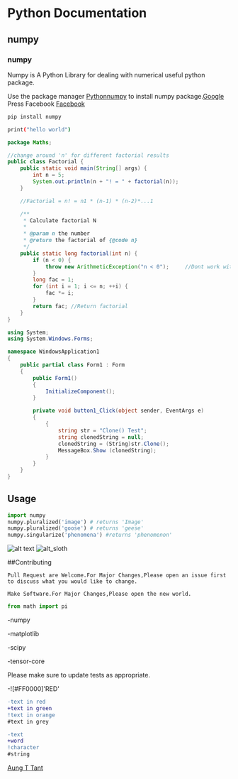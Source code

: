 # Python Documentation

## numpy

### numpy

Numpy is A Python Library for dealing with numerical useful python package.

Use the package manager 
[Python](https://www.python.org/)[numpy](https://pip.pypa.io/en/stable/) to install numpy package.[Google](google.com)
Press Facebook
[Facebook](www.facebook.com)
[]()

```bash
pip install numpy
```

```bash
print("hello world")
```

```java
package Maths;

//change around 'n' for different factorial results
public class Factorial {
    public static void main(String[] args) {
        int n = 5;
        System.out.println(n + "! = " + factorial(n));
    }

    //Factorial = n! = n1 * (n-1) * (n-2)*...1

    /**
     * Calculate factorial N
     *
     * @param n the number
     * @return the factorial of {@code n}
     */
    public static long factorial(int n) {
        if (n < 0) {
            throw new ArithmeticException("n < 0");     //Dont work with less than 0
        }
        long fac = 1;
        for (int i = 1; i <= n; ++i) {
            fac *= i;
        }
        return fac; //Return factorial
    }
}
```

```C#
using System;
using System.Windows.Forms;

namespace WindowsApplication1
{
    public partial class Form1 : Form
    {
        public Form1()
        {
            InitializeComponent();
        }

        private void button1_Click(object sender, EventArgs e)
        {
            {
                string str = "Clone() Test";
                string clonedString = null;
                clonedString = (String)str.Clone();
                MessageBox.Show (clonedString);
            }
        }
    }
}
```
## Usage

```python
import numpy
numpy.pluralized('image') # returns 'Image'
numpy.pluralized('goose') # returns 'geese'
numpy.singularize('phenomena') #returns 'phenomenon'
```


![alt text](https://www.stellaandchewys.com/wp-content/uploads/maplechristmas.jpg)
![alt_sloth](https://static01.nyt.com/images/2014/01/28/science/28SLOT_SPAN/28SLOT-jumbo.jpg)


##Contributing

```
Pull Request are Welcome.For Major Changes,Please open an issue first to discuss what you would like to change.
```

```
Make Software.For Major Changes,Please open the new world.
```

```python
from math import pi
```
-numpy

-matplotlib

-scipy

-tensor-core

Please make sure to update tests as appropriate.

-![#FF0000]'RED'

```diff
-text in red
+text in green
!text in orange
#text in grey
```

```diff
-text
+word
!character
#string
```

[Aung T Tant](https://twitter.com/aung_tant)
